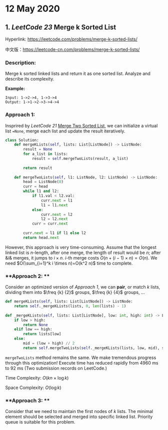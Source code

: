 # 12 May 2020 #

## 1. _LeetCode 23_ Merge k Sorted List ##

Hyperlink: https://leetcode.com/problems/merge-k-sorted-lists/

中文版：https://leetcode-cn.com/problems/merge-k-sorted-lists/

### **Description:** ###

Merge k sorted linked lists and return it as one sorted list. Analyze and describe its complexity.

**Example:**

```
Input: 1->2->4, 1->3->4
Output: 1->1->2->3->4->4
```

### **Approach 1:** ###

Insprired by _LeetCode 21_ [Merge Two Sorted List](https://leetcode.com/problems/merge-two-sorted-lists/ "21. Merge Two Sorted Lists"), we can initialize a virtual list `=None`, merge each list and update the result iteratively.
```python
class Solution:
    def mergeKLists(self, lists: List[ListNode]) -> ListNode:
        result = None
        for a_list in lists:
            result = self.mergeTwoLists(result, a_list)
        
        return result
        
    def mergeTwoLists(self, l1: ListNode, l2: ListNode) -> ListNode:
        head = ListNode(0)
        curr = head
        while l1 and l2:
            if l1.val < l2.val:
                curr.next = l1
                l1 = l1.next
            else:
                curr.next = l2
                l2 = l2.next
            curr = curr.next
        
        curr.next = l1 if l1 else l2
        return head.next
```

However, this approach is very time-consuming. Assume that the longest linked list is $n$-length, after one merge, the length of result would be $n$; after &i& merges, it jumps to $i \times n$. $i$-th merge costs $O(n+(i-1) \times n)=O(n)$. We need $O(\sum_{i=1}^k i \times n)=O(k^2 n)$ time to complete.

### **Approach 2: ** ###

Consider an optimized version of _Approach 1_, we can **pair**, or match $k$ lists, dividing them into $\freq {k} {2}$ groups, $\freq {k} {4}$ groups, ...

```python
def mergeKLists(self, lists: List[ListNode]) -> ListNode:
    return self._mergeKLists(lists, 0, len(lists) - 1)
    
def _mergeKLists(self, lists: List[ListNode], low: int, high: int) -> ListNode:
    if low > high:
        return None
    elif low == high:
        return lists[low]
    else:
        mid = (low + high) // 2
        return self.mergeTwoLists(self._mergeKLists(lists, low, mid), self._mergeKLists(lists, mid + 1, high))
 ```
 
`mergeTwoLists` method remains the same. We make tremendous progress through this optimization! Execute time has reduced rapidly from 4960 ms to 92 ms (Two submission records on LeetCode.)

Time Complexity: $O(kn \times \log k)$

Space Complexity: $O(\log k)$

### **Approach 3: ** ###

Consider that we need to maintain the first nodes of $k$ lists. The minimal element should be selected and merged into specific linked list. Priority queue is suitable for this problem.

